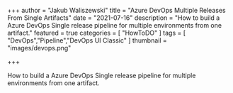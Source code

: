 +++
author = "Jakub Waliszewski"
title = "Azure DevOps Multiple Releases From Single Artifacts"
date = "2021-07-16"
description = "How to build a Azure DevOps Single release pipeline for multiple environments from one artifact."
featured = true
categories = [
    "HowToDO"
]
tags = [
    "DevOps","Pipeline","DevOps UI Classic"
]
thumbnail = "images/devops.png"

+++

How to build a Azure DevOps Single release pipeline for multiple environments from one artifact.